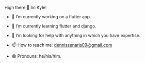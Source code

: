 
High there 👋 Im Kyle!






- 🔭 I’m currently working on a flutter app.
- 🌱 I’m currently learning flutter and django.

- 🤔 I’m looking for help with anything in which you have expertise.

- 📫 How to reach me: dennissenaris09@gmail.com
- 😄 Pronouns: he/his/him.

